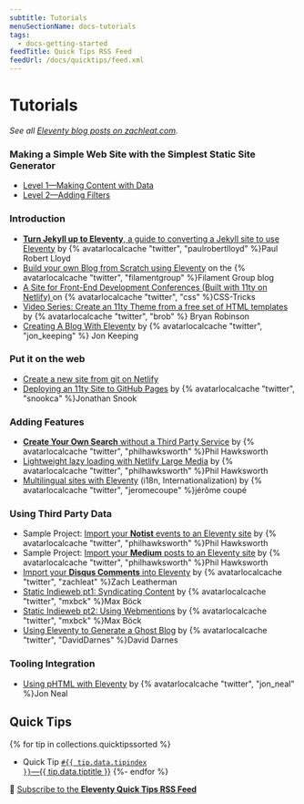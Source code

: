 ```yaml
---
subtitle: Tutorials
menuSectionName: docs-tutorials
tags:
  - docs-getting-started
feedTitle: Quick Tips RSS Feed
feedUrl: /docs/quicktips/feed.xml
---
```


# Tutorials

_See all [Eleventy blog posts on zachleat.com](https://www.zachleat.com/web/eleventy/)._

### Making a Simple Web Site with the Simplest Static Site Generator

- [Level 1—Making Content with Data](https://www.zachleat.com/web/eleventy-tutorial-level-1/)
- [Level 2—Adding Filters](https://www.zachleat.com/web/eleventy-tutorial-level-2/)

### Introduction

- [**Turn Jekyll up to Eleventy**, a guide to converting a Jekyll site to use Eleventy](https://24ways.org/2018/turn-jekyll-up-to-eleventy/) by {% avatarlocalcache "twitter", "paulrobertlloyd" %}Paul Robert Lloyd
- [Build your own Blog from Scratch using Eleventy](https://www.filamentgroup.com/lab/build-a-blog/) on the {% avatarlocalcache "twitter", "filamentgroup" %}Filament Group blog
- [A Site for Front-End Development Conferences (Built with 11ty on Netlify) ](https://css-tricks.com/a-site-for-front-end-development-conferences-built-with-11ty-on-netlify/) on {% avatarlocalcache "twitter", "css" %}CSS-Tricks
- [Video Series: Create an 11ty Theme from a free set of HTML templates](https://www.youtube.com/playlist?list=PLOSLUtJ_J3rrJ1R1qEf8CCEpV3GgbJGNr) by {% avatarlocalcache "twitter", "brob" %} Bryan Robinson
- [Creating A Blog With Eleventy](https://keepinguptodate.com/pages/2019/06/creating-blog-with-eleventy/) by {% avatarlocalcache "twitter", "jon_keeping" %} Jon Keeping

### Put it on the web

- [Create a new site from git on Netlify](https://app.netlify.com/start)
- [Deploying an 11ty Site to GitHub Pages](https://snook.ca/archives/servers/deploying-11ty-to-gh-pages) by {% avatarlocalcache "twitter", "snookca" %}Jonathan Snook

### Adding Features

- [**Create Your Own Search** without a Third Party Service](https://www.hawksworx.com/blog/adding-search-to-a-jamstack-site/) by {% avatarlocalcache "twitter", "philhawksworth" %}Phil Hawksworth
- [Lightweight lazy loading with Netlify Large Media](https://lazy-load-nlm.netlify.com/) by {% avatarlocalcache "twitter", "philhawksworth" %}Phil Hawksworth
- [Multilingual sites with Eleventy](https://www.webstoemp.com/blog/multilingual-sites-eleventy/) (i18n, Internationalization) by {% avatarlocalcache "twitter", "jeromecoupe" %}jérôme coupé

### Using Third Party Data

- Sample Project: [Import your **Notist** events to an Eleventy site](https://eleventy-notist-example.netlify.com/) by {% avatarlocalcache "twitter", "philhawksworth" %}Phil Hawksworth
- Sample Project: [Import your **Medium** posts to an Eleventy site](https://rss-jamstack.netlify.com/) by {% avatarlocalcache "twitter", "philhawksworth" %}Phil Hawksworth
- [Import your **Disqus Comments** into Eleventy](https://github.com/11ty/eleventy-import-disqus/blob/master/README.md) by {% avatarlocalcache "twitter", "zachleat" %}Zach Leatherman
- [Static Indieweb pt1: Syndicating Content](https://mxb.at/blog/syndicating-content-to-twitter-with-netlify-functions/) by {% avatarlocalcache "twitter", "mxbck" %}Max Böck
- [Static Indieweb pt2: Using Webmentions](https://mxb.at/blog/using-webmentions-on-static-sites/) by {% avatarlocalcache "twitter", "mxbck" %}Max Böck
- [Using Eleventy to Generate a Ghost Blog](https://david.darn.es/tutorial/2019/06/01/use-eleventy-to-generate-a-ghost-blog/) by {% avatarlocalcache "twitter", "DavidDarnes" %}David Darnes

### Tooling Integration

- [Using pHTML with Eleventy](https://github.com/phtmlorg/phtml-11ty) by {% avatarlocalcache "twitter", "jon_neal" %}Jon Neal

## Quick Tips

{% for tip in collections.quicktipssorted %}

- Quick Tip <a href="{{ tip.url }}"><code>#{{ tip.data.tipindex }}</code>—{{ tip.data.tiptitle }}</a>
  {%- endfor %}

📢 [Subscribe to the **Eleventy Quick Tips RSS Feed**](/docs/quicktips/feed.xml)
